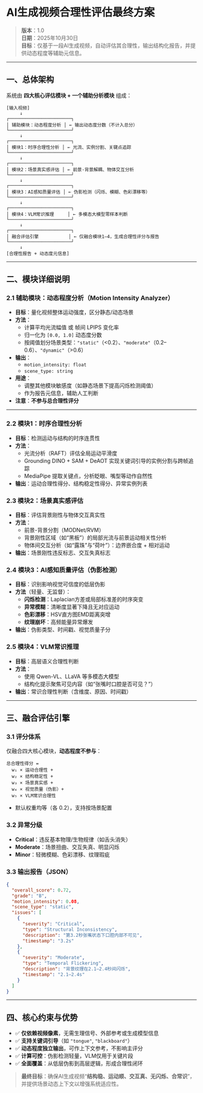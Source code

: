 # AI生成视频合理性评估最终方案

> **版本**：1.0  
> **日期**：2025年10月30日  
> **目标**：仅基于一段AI生成视频，自动评估其合理性，输出结构化报告，并提供动态程度等辅助元信息。

---

## 一、总体架构

系统由 **四大核心评估模块 + 一个辅助分析模块** 组成：

```
[输入视频]
     ↓
┌───────────────────────┐
│ 辅助模块：动态程度分析 │ ← 输出动态度分数（不计入总分）
└───────────────────────┘
     ↓
┌───────────────────────┐
│ 模块1：时序合理性分析 │ ← 光流、实例分割、关键点追踪
└───────────────────────┘
     ↓
┌───────────────────────┐
│ 模块2：场景真实感评估 │ ← 前景-背景解耦、物体交互分析
└───────────────────────┘
     ↓
┌───────────────────────┐
│ 模块3：AI感知质量评估 │ ← 伪影检测（闪烁、模糊、色彩漂移等）
└───────────────────────┘
     ↓
┌───────────────────────┐
│ 模块4：VLM常识推理     │ ← 多模态大模型零样本判断
└───────────────────────┘
     ↓
┌───────────────────────┐
│ 融合评估引擎           │ ← 仅融合模块1–4，生成合理性评分与报告
└───────────────────────┘
     ↓
[合理性报告 + 动态度元信息]
```

---

## 二、模块详细说明

### 2.1 辅助模块：动态程度分析（Motion Intensity Analyzer）
- **目标**：量化视频整体运动强度，区分静态/动态场景
- **方法**：
  - 计算平均光流幅值 或 帧间 LPIPS 变化率
  - 归一化为 `[0.0, 1.0]` 动态度分数
  - 按阈值划分场景类型：`"static"`（<0.2）、`"moderate"`（0.2–0.6）、`"dynamic"`（>0.6）
- **输出**：
  - `motion_intensity: float`
  - `scene_type: string`
- **用途**：
  - 调整其他模块敏感度（如静态场景下提高闪烁检测阈值）
  - 作为报告元信息，辅助人工判断
- **注意**：**不参与总合理性评分**

---

### 2.2 模块1：时序合理性分析
- **目标**：检测运动与结构的时序连贯性
- **方法**：
  - 光流分析（RAFT）评估全局运动平滑度
  - Grounding DINO + SAM + DeAOT 实现关键词引导的实例分割与跨帧追踪
  - MediaPipe 提取关键点，分析眨眼、嘴型等动作自然性
- **输出**：运动合理性得分、结构稳定性得分、异常实例列表

### 2.3 模块2：场景真实感评估
- **目标**：评估背景刚性与物体交互真实性
- **方法**：
  - 前景-背景分割（MODNet/RVM）
  - 背景刚性区域（如“黑板”）的局部光流与前景运动相关性分析
  - 物体间交互分析（如“露珠”与“荷叶”）：边界嵌合度 + 相对运动
- **输出**：场景刚性违反标志、交互失真标志

### 2.4 模块3：AI感知质量评估（伪影检测）
- **目标**：识别影响视觉可信度的低层伪影
- **方法**（轻量、无监督）：
  - **闪烁检测**：Laplacian方差或局部标准差的时序突变
  - **异常模糊**：清晰度显著下降且无对应运动
  - **色彩漂移**：HSV直方图EMD距离突增
  - **纹理崩坏**：高频能量异常爆发
- **输出**：伪影类型、时间戳、视觉质量子分

### 2.5 模块4：VLM常识推理
- **目标**：高层语义合理性判断
- **方法**：
  - 使用 Qwen-VL、LLaVA 等多模态大模型
  - 结构化提示聚焦可见内容（如“张嘴时口腔是否可见？”）
- **输出**：常识合理性判断（含维度、原因、时间戳）

---

## 三、融合评估引擎

### 3.1 评分体系
仅融合四大核心模块，**动态程度不参与**：

```
总合理性得分 = 
  w₁ × 运动合理性 +
  w₂ × 结构稳定性 +
  w₃ × 场景真实感 +
  w₄ × 视觉质量（伪影）+
  w₅ × VLM常识合理性
```
- 默认权重均等（各 0.2），支持按场景配置

### 3.2 异常分级
- **Critical**：违反基本物理/生物规律（如舌头消失）
- **Moderate**：场景扭曲、交互失真、明显闪烁
- **Minor**：轻微模糊、色彩漂移、纹理瑕疵

### 3.3 输出报告（JSON）
```json
{
  "overall_score": 0.72,
  "grade": "B",
  "motion_intensity": 0.08,
  "scene_type": "static",
  "issues": [
    {
      "severity": "Critical",
      "type": "Structural Inconsistency",
      "description": "第3.2秒张嘴状态下口腔内部不可见",
      "timestamp": "3.2s"
    },
    {
      "severity": "Moderate",
      "type": "Temporal Flickering",
      "description": "背景纹理在2.1–2.4秒间闪烁",
      "timestamp": "2.1–2.4s"
    }
  ]
}
```

---

## 四、核心约束与优势

- ✅ **仅依赖视频像素**，无需生理信号、外部参考或生成模型信息  
- ✅ **支持关键词引导**（如 `"tongue"`, `"blackboard"`）  
- ✅ **动态程度独立输出**，可作上下文参考，不影响主评分  
- ✅ **计算可控**：伪影检测轻量，VLM仅用于关键片段  
- ✅ **全面覆盖**：从低层伪影到高层逻辑，形成合理性闭环  

> **最终目标**：确保AI生成视频“**结构稳、运动顺、交互真、无闪烁、合常识**”，并提供场景动态上下文以增强系统适应性。
